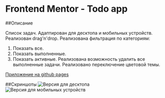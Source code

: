 # Frontend Mentor - Todo app

##Описание

Список задач. 
Адаптирован для десктопа и мобильных устройств. 
Реализован drag'n'drop.
Реализована фильтрация по категориям: 
1. Показать все.
2. Показать выполненные.
3. Показать активные.
Реализована возможность удалить все выполненные задачи.
Реализовано переключение цветовой темы.

[Приложение на github pages](https://trnvmkhl.github.io/todo-list-app/)

##Скриншоты
![Версия для десктопа](https://user-images.githubusercontent.com/40204735/132640730-bd7681ab-682b-4214-a181-c0365811e007.png)
![Версия для мобильных устройств](https://user-images.githubusercontent.com/40204735/132640883-ef8ac837-b905-42a9-acea-afef95862c67.png)


